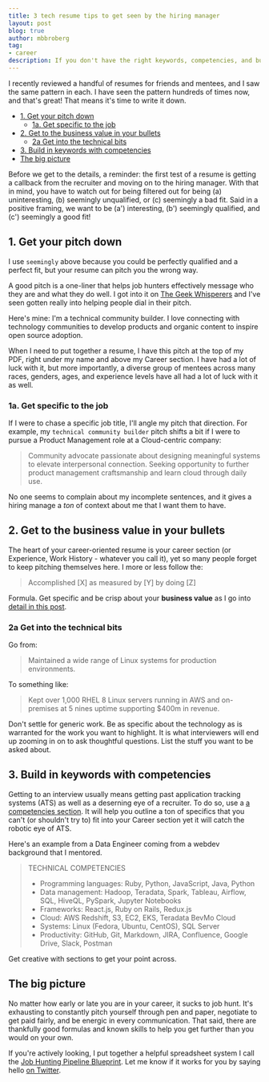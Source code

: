 ```yaml
---
title: 3 tech resume tips to get seen by the hiring manager
layout: post
blog: true
author: mbbroberg
tag:
- career
description: If you don't have the right keywords, competencies, and business value, you're likely to get filtered out before you make an impression. Use these tips. 
---
```


I recently reviewed a handful of resumes for friends and mentees, and I saw the same pattern in each. I have seen the pattern hundreds of times now, and that's great! That means it's time to write it down. 

- [1. Get your pitch down](#1-get-your-pitch-down)
  - [1a. Get specific to the job](#1a-get-specific-to-the-job)
- [2. Get to the business value in your bullets](#2-get-to-the-business-value-in-your-bullets)
  - [2a Get into the technical bits](#2a-get-into-the-technical-bits)
- [3. Build in keywords with competencies](#3-build-in-keywords-with-competencies)
- [The big picture](#the-big-picture)

Before we get to the details, a reminder: the first test of a resume is getting a callback from the recruiter and moving on to the hiring manager. With that in mind, you have to watch out for being filtered out for being (a) uninteresting, (b) seemingly unqualified, or (c) seemingly a bad fit. Said in a positive framing, we want to be (a') interesting, (b') seemingly qualified, and (c') seemingly a good fit!

## 1. Get your pitch down

I use `seemingly` above because you could be perfectly qualified and a perfect fit, but your resume can pitch you the wrong way. 

A good pitch is a one-liner that helps job hunters effectively message who they are and what they do well. I got into it on [The Geek Whisperers](http://geek-whisperers.com/2016/04/investing-in-career-insurance-vmware-user-group-recap-episode-110/) and I've seen gotten really into helping people dial in their pitch. 

Here's mine: I'm a technical community builder. I love connecting with technology communities to develop products and organic content to inspire open source adoption.

When I need to put together a resume, I have this pitch at the top of my PDF, right under my name and above my Career section. I have had a lot of luck with it, but more importantly, a diverse group of mentees across many races, genders, ages, and experience levels have all had a lot of luck with it as well. 

### 1a. Get specific to the job 

If I were to chase a specific job title, I'll angle my pitch that direction. For example, my `technical community builder` pitch shifts a bit if I were to pursue a Product Management role at a Cloud-centric company: 

> Community advocate passionate about designing meaningful systems to elevate interpersonal connection. Seeking opportunity to further product management craftsmanship and learn cloud through daily use.

No one seems to complain about my incomplete sentences, and it gives a hiring manage a _ton_ of context about me that I want them to have. 

## 2. Get to the business value in your bullets 

The heart of your career-oriented resume is your career section (or Experience, Work History - whatever you call it), yet so many people forget to keep pitching themselves here. I more or less follow the:

> Accomplished [X] as measured by [Y] by doing [Z]

Formula. Get specific and be crisp about your **business value** as I go into [detail in this post](https://mbbroberg.fun/writing-resume/).

### 2a Get into the technical bits 

Go from: 

> Maintained a wide range of Linux systems for production environments.

To something like:

> Kept over 1,000 RHEL 8 Linux servers running in AWS and on-premises at 5 nines uptime supporting $400m in revenue.

Don't settle for generic work. Be as specific about the technology as is warranted for the work you want to highlight. It is what interviewers will end up zooming in on to ask thoughtful questions. List the stuff you want to be asked about.

## 3. Build in keywords with competencies

Getting to an interview usually means getting past application tracking systems (ATS) as well as a deserning eye of a recruiter. To do so, use a [a competencies section](https://mbbroberg.fun/resume-competencies/). It will help you outline a ton of specifics that you can't (or shouldn't try to) fit into your Career section yet it will catch the robotic eye of ATS. 

Here's an example from a Data Engineer coming from a webdev background that I mentored.

> TECHNICAL COMPETENCIES
> - Programming languages: Ruby, Python, JavaScript, Java, Python
> - Data management: Hadoop, Teradata, Spark, Tableau, Airflow, SQL, HiveQL, PySpark, Jupyter Notebooks
> - Frameworks: React.js, Ruby on Rails, Redux.js
> - Cloud: AWS Redshift, S3, EC2, EKS, Teradata BevMo Cloud
> - Systems: Linux (Fedora, Ubuntu, CentOS), SQL Server
> - Productivity: GitHub, Git, Markdown, JIRA, Confluence, Google Drive, Slack, Postman

Get creative with sections to get your point across.

## The big picture 

No matter how early or late you are in your career, it sucks to job hunt. It's exhausting to constantly pitch yourself through pen and paper, negotiate to get paid fairly, and be energic in every communication. That said, there are thankfully good formulas and known skills to help you get further than you would on your own. 

If you're actively looking, I put together a helpful spreadsheet system I call the [Job Hunting Pipeline Blueprint](https://bit.ly/JobPipelineBrueprint). Let me know if it works for you by saying hello [on Twitter](https://twitter.com/mbbroberg).